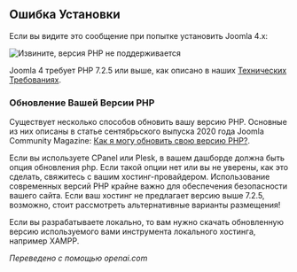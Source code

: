 <!-- Filename: J4.x:Unsupported_PHP_Version / Display title: Неподдерживаемая версия PHP -->

## Ошибка Установки

Если вы видите это сообщение при попытке установить Joomla 4.x:

![Извините, версия PHP не поддерживается](../../../en/images/problems/problems-unsupported-php-version.jpg)

Joomla 4 требует PHP 7.2.5 или выше, как описано в наших
<a href="https://manual.joomla.org/docs/next/get-started/technical-requirements/"
rel="noreferrer noopener">Технических Требованиях</a>.

### Обновление Вашей Версии PHP

Существует несколько способов обновить вашу версию PHP. Основные из них
описаны в статье сентябрьского выпуска 2020 года Joomla Community
Magazine: <a
href="https://magazine.joomla.org/all-issues/september-2020/how-do-i-update-my-php-version"
rel="noreferrer noopener">Как я
могу обновить свою версию PHP?</a>.

Если вы используете CPanel или Plesk, в вашем дашборде должна быть опция обновления php. Если такой опции нет или вы не уверены, как это сделать, свяжитесь с вашим хостинг-провайдером. Использование современных версий PHP крайне важно для обеспечения безопасности вашего сайта. Если ваш хостинг не предлагает версию выше 7.2.5, возможно, стоит рассмотреть альтернативные варианты размещения!

Если вы разрабатываете локально, то вам нужно скачать обновленную
версию используемого вами инструмента локального хостинга, например
XAMPP.

*Переведено с помощью openai.com*

